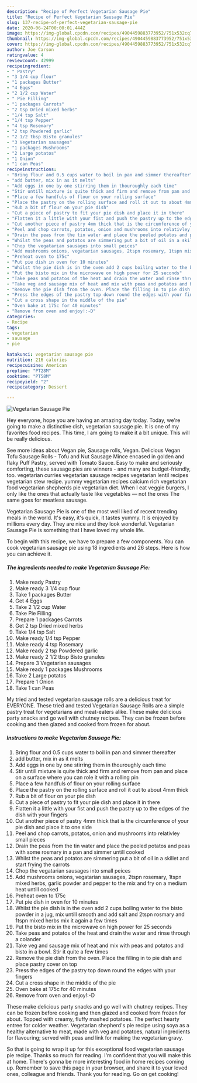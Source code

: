 ```yaml
---
description: "Recipe of Perfect Vegetarian Sausage Pie"
title: "Recipe of Perfect Vegetarian Sausage Pie"
slug: 137-recipe-of-perfect-vegetarian-sausage-pie
date: 2020-06-24T00:00:01.444Z
image: https://img-global.cpcdn.com/recipes/4904459883773952/751x532cq70/vegetarian-sausage-pie-recipe-main-photo.jpg
thumbnail: https://img-global.cpcdn.com/recipes/4904459883773952/751x532cq70/vegetarian-sausage-pie-recipe-main-photo.jpg
cover: https://img-global.cpcdn.com/recipes/4904459883773952/751x532cq70/vegetarian-sausage-pie-recipe-main-photo.jpg
author: Joe Carson
ratingvalue: 4
reviewcount: 42999
recipeingredient:
- " Pastry"
- "3 1/4 cup flour"
- "1 packages Butter"
- "4 Eggs"
- "2 1/2 cup Water"
- " Pie Filling"
- "1 packages Carrots"
- "2 tsp Dried mixed herbs"
- "1/4 tsp Salt"
- "1/4 tsp Pepper"
- "4 tsp Rosemary"
- "2 tsp Powdered garlic"
- "2 1/2 tbsp Bisto granules"
- "3 Vegetarian sausages"
- "1 packages Mushrooms"
- "2 Large potatos"
- "1 Onion"
- "1 can Peas"
recipeinstructions:
- "Bring flour and 0.5 cups water to boil in pan and simmer thereafter"
- "add butter, mix in as it melts"
- "Add eggs in one by one stirring them in thouroughly each time"
- "Stir untill mixture is quite thick and firm and remove from pan and place on a surface where you can role it with a rolling pin"
- "Place a few handfuls of flour on your rolling surface"
- "Place the pastry on the rolling surface and roll it out to about 4mm thick"
- "Rub a bit of flour on your pie dish"
- "Cut a piece of pastry to fit your pie dish and place it in there"
- "Flatten it a little with your fist and push the pastry up to the edges of the dish with your fingers"
- "Cut another piece of pastry 4mm thick that is the circumference of your pie dish and place it to one side"
- "Peel and chop carrots, potatos, onion and mushrooms into relativley small pieces"
- "Drain the peas from the tin water and place the peeled potatos and peas with some rosmary in a pan and simmer untill cooked"
- "Whilst the peas and potatos are simmering put a bit of oil in a skillet and start frying the carrots"
- "Chop the vegatarian sausages into small peices"
- "Add mushrooms onions, vegatarian sausages, 2tspn rosemary, 1tspn mixed herbs, garlic powder and pepper to the mix and fry on a medium heat untill cooked"
- "Preheat oven to 175c"
- "Put pie dish in oven for 10 minutes"
- "Whilst the pie dish is in the oven add 2 cups boiling water to the bisto powder in a jug, mix untill smooth and add salt and 2tspn rosmary and 1tspn mixed herbs mix it again a few times"
- "Put the bisto mix in the microwave on high power for 25 seconds"
- "Take peas and potatos of the heat and drain the water and rinse through a colander"
- "Take veg and sausage mix of heat and mix with peas and potatos and bisto in a bowl. Stir it quite a few times"
- "Remove the pie dish from the oven. Place the filling in to pie dish and place pastry cover on top"
- "Press the edges of the pastry top down round the edges with your fingers"
- "Cut a cross shape in the middle of the pie"
- "Oven bake at 175c for 40 minutes"
- "Remove from oven and enjoy!:-D"
categories:
- Recipe
tags:
- vegetarian
- sausage
- pie

katakunci: vegetarian sausage pie 
nutrition: 216 calories
recipecuisine: American
preptime: "PT28M"
cooktime: "PT58M"
recipeyield: "2"
recipecategory: Dessert

---
```



![Vegetarian Sausage Pie](https://img-global.cpcdn.com/recipes/4904459883773952/751x532cq70/vegetarian-sausage-pie-recipe-main-photo.jpg)

Hey everyone, hope you are having an amazing day today. Today, we're going to make a distinctive dish, vegetarian sausage pie. It is one of my favorites food recipes. This time, I am going to make it a bit unique. This will be really delicious.

See more ideas about Vegan pie, Sausage rolls, Vegan. Delicious Vegan Tofu Sausage Rolls - Tofu and Nut Sausage Mince encased in golden and flaky Puff Pastry, served with Tomato Sauce. Easy to make and seriously comforting, these sausage pies are winners - and many are budget-friendly, too. vegetarian curries vegetarian sausage recipes vegetarian lentil recipes vegetarian stew recipe. yummy vegetarian recipes calcium rich vegetarian food vegetarian shepherds pie vegetarian diet. When I eat veggie burgers, I only like the ones that actually taste like vegetables — not the ones The same goes for meatless sausage.

Vegetarian Sausage Pie is one of the most well liked of recent trending meals in the world. It's easy, it's quick, it tastes yummy. It is enjoyed by millions every day. They are nice and they look wonderful. Vegetarian Sausage Pie is something that I have loved my whole life.


To begin with this recipe, we have to prepare a few components. You can cook vegetarian sausage pie using 18 ingredients and 26 steps. Here is how you can achieve it.

<!--inarticleads1-->

##### The ingredients needed to make Vegetarian Sausage Pie:

1. Make ready  Pastry
1. Make ready 3 1/4 cup flour
1. Take 1 packages Butter
1. Get 4 Eggs
1. Take 2 1/2 cup Water
1. Take  Pie Filling
1. Prepare 1 packages Carrots
1. Get 2 tsp Dried mixed herbs
1. Take 1/4 tsp Salt
1. Make ready 1/4 tsp Pepper
1. Make ready 4 tsp Rosemary
1. Make ready 2 tsp Powdered garlic
1. Make ready 2 1/2 tbsp Bisto granules
1. Prepare 3 Vegetarian sausages
1. Make ready 1 packages Mushrooms
1. Take 2 Large potatos
1. Prepare 1 Onion
1. Take 1 can Peas


My tried and tested vegetarian sausage rolls are a delicious treat for EVERYONE. These tried and tested Vegetarian Sausage Rolls are a simple pastry treat for vegetarians and meat-eaters alike. These make delicious party snacks and go well with chutney recipes. They can be frozen before cooking and then glazed and cooked from frozen for about. 

<!--inarticleads2-->

##### Instructions to make Vegetarian Sausage Pie:

1. Bring flour and 0.5 cups water to boil in pan and simmer thereafter
1. add butter, mix in as it melts
1. Add eggs in one by one stirring them in thouroughly each time
1. Stir untill mixture is quite thick and firm and remove from pan and place on a surface where you can role it with a rolling pin
1. Place a few handfuls of flour on your rolling surface
1. Place the pastry on the rolling surface and roll it out to about 4mm thick
1. Rub a bit of flour on your pie dish
1. Cut a piece of pastry to fit your pie dish and place it in there
1. Flatten it a little with your fist and push the pastry up to the edges of the dish with your fingers
1. Cut another piece of pastry 4mm thick that is the circumference of your pie dish and place it to one side
1. Peel and chop carrots, potatos, onion and mushrooms into relativley small pieces
1. Drain the peas from the tin water and place the peeled potatos and peas with some rosmary in a pan and simmer untill cooked
1. Whilst the peas and potatos are simmering put a bit of oil in a skillet and start frying the carrots
1. Chop the vegatarian sausages into small peices
1. Add mushrooms onions, vegatarian sausages, 2tspn rosemary, 1tspn mixed herbs, garlic powder and pepper to the mix and fry on a medium heat untill cooked
1. Preheat oven to 175c
1. Put pie dish in oven for 10 minutes
1. Whilst the pie dish is in the oven add 2 cups boiling water to the bisto powder in a jug, mix untill smooth and add salt and 2tspn rosmary and 1tspn mixed herbs mix it again a few times
1. Put the bisto mix in the microwave on high power for 25 seconds
1. Take peas and potatos of the heat and drain the water and rinse through a colander
1. Take veg and sausage mix of heat and mix with peas and potatos and bisto in a bowl. Stir it quite a few times
1. Remove the pie dish from the oven. Place the filling in to pie dish and place pastry cover on top
1. Press the edges of the pastry top down round the edges with your fingers
1. Cut a cross shape in the middle of the pie
1. Oven bake at 175c for 40 minutes
1. Remove from oven and enjoy!:-D


These make delicious party snacks and go well with chutney recipes. They can be frozen before cooking and then glazed and cooked from frozen for about. Topped with creamy, fluffy mashed potatoes. The perfect hearty entree for colder weather. Vegetarian shepherd&#39;s pie recipe using soya as a healthy alternative to meat, made with veg and potatoes, natural ingredients for flavouring; served with peas and link for making the vegetarian gravy. 

So that is going to wrap it up for this exceptional food vegetarian sausage pie recipe. Thanks so much for reading. I'm confident that you will make this at home. There's gonna be more interesting food in home recipes coming up. Remember to save this page in your browser, and share it to your loved ones, colleague and friends. Thank you for reading. Go on get cooking!
